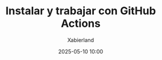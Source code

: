 ---
title: Instalar y trabajar con GitHub Actions
author: Xabierland
description: >-
  Aprende a instalar y trabajar con GitHub Actions
date: 2025-05-10 10:00
categories: [DevSecOps, Continuous Integration]
tags: [GitHub Actions, Kubernetes, GitOps]
---